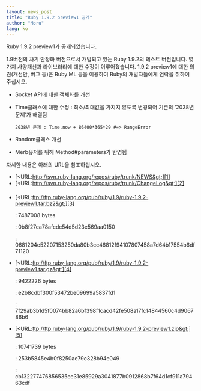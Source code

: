 ```yaml
---
layout: news_post
title: "Ruby 1.9.2 preview1 공개"
author: "Moru"
lang: ko
---
```


Ruby 1.9.2 preview1가 공개되었습니다.

1\.9버전의 차기 안정화 버전으로서 개발되고 있는 Ruby 1.9.2의 테스트 버전입니다. 몇가지 사양개선과 라이브러리에 대한
수정이 이루어졌습니다. 1.9.2 preview1에 대한 의견(개선안, 버그 등)은 Ruby ML 등을 이용하여 Ruby의
개발자들에게 연락을 취하여 주십시오.

* Socket API에 대한 객체화를 개선
* Time클래스에 대한 수정 : 최소/최대값을 가지지 않도록 변경되어 기존의 ‘2038년 문제‘가 해결됨
  
      2038년 문제 : Time.now + 86400*365*29 #=> RangeError

* Random클래스 개선
* Merb유저를 위해 Method#parameters가 반영됨

자세한 내용은 아래의 URL을 참조하십시오.

* [&lt;URL:http://svn.ruby-lang.org/repos/ruby/trunk/NEWS&gt;][1]
* [&lt;URL:http://svn.ruby-lang.org/repos/ruby/trunk/ChangeLog&gt;][2]

#### 

* [&lt;URL:ftp://ftp.ruby-lang.org/pub/ruby/1.9/ruby-1.9.2-preview1.tar.bz2&gt;][3]
  
  : 7487008 bytes
  
  
  : 0b8f27ea78afcdc54d5d23e569aa0150
  
  
  : 0681204e52207153250da80b3cc46812f94107807458a7d64b17554b6df71120

* [&lt;URL:ftp://ftp.ruby-lang.org/pub/ruby/1.9/ruby-1.9.2-preview1.tar.gz&gt;][4]
  
  : 9422226 bytes
  
  
  : e2b8cdbf300f53472be09699a5837fd1
  
  
  : 7f29ab3b1d5f0074bb82a6bf398f1cacd42fe508a17fc14844560c4d906786b6

* [&lt;URL:ftp://ftp.ruby-lang.org/pub/ruby/1.9/ruby-1.9.2-preview1.zip&gt;][5]
  
  : 10741739 bytes
  
  
  : 253b5845e4b0f8250ae79c328b94e049
  
  
  : cb132277476856535ee31e85929a3041877b0912868b7f64d1cf911a79463cdf



[1]: http://svn.ruby-lang.org/repos/ruby/trunk/NEWS 
[2]: http://svn.ruby-lang.org/repos/ruby/trunk/ChangeLog 
[3]: ftp://ftp.ruby-lang.org/pub/ruby/1.9/ruby-1.9.2-preview1.tar.bz2 
[4]: ftp://ftp.ruby-lang.org/pub/ruby/1.9/ruby-1.9.2-preview1.tar.gz 
[5]: ftp://ftp.ruby-lang.org/pub/ruby/1.9/ruby-1.9.2-preview1.zip 
